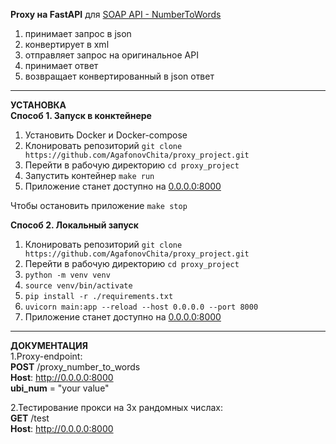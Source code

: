 <b>Proxy на FastAPI</b> для <a href="https://www.dataaccess.com/webservicesserver/NumberConversion.wso?op=NumberToWords">SOAP API - NumberToWords</a>


<ol>
  <li>принимает запрос в json
  <li>конвертирует в xml
  <li>отправляет запрос на оригинальное API
  <li>принимает ответ
  <li>возвращает конвертированный в json ответ
</ol>

________________________________________________________________

<b>УСТАНОВКА</b><br>
<b>Способ 1. Запуск в конктейнере</b>
  <ol>
    <li>Установить Docker и Docker-compose
    <li>Клонировать репозиторий <code>git clone https://github.com/AgafonovChita/proxy_project.git </code>
    <li>Перейти в рабочую директорию <code>cd proxy_project</code>
    <li>Запустить контейнер <code>make run</code>
    <li>Приложение станет доступно на <a href=http://0.0.0.0:8000>0.0.0.0:8000</a>
  </ol>
Чтобы остановить приложение <code>make stop</code><p>


<b>Способ 2. Локальный запуск</b>
  <ol>
    <li>Клонировать репозиторий <code>git clone https://github.com/AgafonovChita/proxy_project.git </code>
    <li>Перейти в рабочую директорию <code>cd proxy_project</code>
    <li><code>python -m venv venv</code>
    <li><code>source venv/bin/activate</code>
    <li><code>pip install -r ./requirements.txt</code>
    <li><code>uvicorn main:app --reload --host 0.0.0.0 --port 8000</code>
    <li>Приложение станет доступно на <a href=http://0.0.0.0:8000>0.0.0.0:8000</a>
  </ol>


________________________________________________________________

<b>ДОКУМЕНТАЦИЯ</b><br>
1.Proxy-endpoint:<br>
<b>POST</b> /proxy_number_to_words<br>
<b>Host</b>: http://0.0.0.0:8000 <br>
<b>ubi_num</b> = "your value"<br>

2.Тестирование прокси на 3х рандомных числах:<br>
<b>GET</b> /test <br>
<b>Host</b>: http://0.0.0.0:8000 <br>


